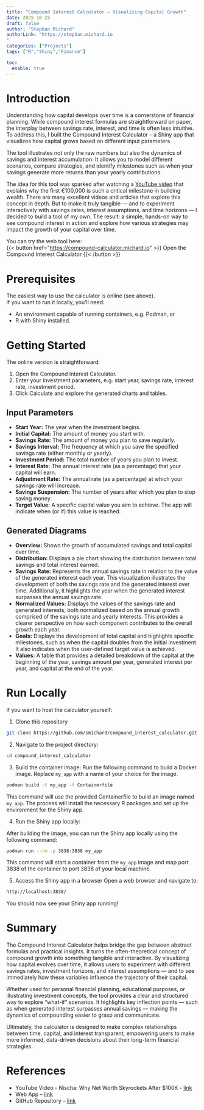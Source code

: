 ```yaml
---
title: "Compound Interest Calculator – Visualizing Capital Growth"
date: 2025-10-25
draft: false
author: "Stephan Michard"
authorLink: "https://stephan.michard.io
"
categories: ["Projects"]
tags: ["R","Shiny","Finance"]

toc:
  enable: true
---
```


# Introduction

Understanding how capital develops over time is a cornerstone of financial planning. While compound interest formulas are straightforward on paper, the interplay between savings rate, interest, and time is often less intuitive. To address this, I built the Compound Interest Calculator – a Shiny app that visualizes how capital grows based on different input parameters.

The tool illustrates not only the raw numbers but also the dynamics of savings and interest accumulation. It allows you to model different scenarios, compare strategies, and identify milestones such as when your savings generate more returns than your yearly contributions.

The idea for this tool was sparked after watching a [YouTube video](https://www.youtube.com/watch?v=F3Q-1W4QEVI) that explains why the first €100,000 is such a critical milestone in building wealth. There are many excellent videos and articles that explore this concept in depth. But to make it truly tangible — and to experiment interactively with savings rates, interest assumptions, and time horizons — I decided to build a tool of my own. The result: a simple, hands-on way to see compound interest in action and explore how various strategies may impact the growth of your capital over time.

You can try the web tool here:  
{{< button href="https://compound-calculator.michard.io" >}} Open the Compound Interest Calculator {{< /button >}}

# Prerequisites

The easiest way to use the calculator is online (see above).  
If you want to run it locally, you’ll need:
- An environment capable of running containers, e.g. Podman, or
- R with Shiny installed.

# Getting Started

The online version is straightforward:

1. Open the Compound Interest Calculator.
2. Enter your investment parameters, e.g. start year, savings rate, interest rate, investment period.
3. Click Calculate and explore the generated charts and tables.

## Input Parameters
- **Start Year:** The year when the investment begins.
- **Initial Capital:** The amount of money you start with.
- **Savings Rate:** The amount of money you plan to save regularly.
- **Savings Interval:** The frequency at which you save the specified savings rate (either monthly or yearly).
- **Investment Period:** The total number of years you plan to invest.
- **Interest Rate:** The annual interest rate (as a percentage) that your capital will earn.
- **Adjustment Rate:** The annual rate (as a percentage) at which your savings rate will increase.
- **Savings Suspension:** The number of years after which you plan to stop saving money.
- **Target Value:** A specific capital value you aim to achieve. The app will indicate when (or if) this value is reached.
  
## Generated Diagrams
- **Overview:** Shows the growth of accumulated savings and total capital over time.
- **Distribution:** Displays a pie chart showing the distribution between total savings and total interest earned.
- **Savings Rate:** Represents the annual savings rate in relation to the value of the generated interest each year. This visualization illustrates the development of both the savings rate and the generated interest over time. Additionally, it highlights the year when the generated interest surpasses the annual savings rate.
- **Normalized Values:** Displays the values of the savings rate and generated interests, both normalized based on the annual growth comprised of the savings rate and yearly interests. This provides a clearer perspective on how each component contributes to the overall growth each year.
- **Goals:** Displays the development of total capital and highlights specific milestones, such as when the capital doubles from the initial investment. It also indicates when the user-defined target value is achieved.
- **Values:** A table that provides a detailed breakdown of the capital at the beginning of the year, savings amount per year, generated interest per year, and capital at the end of the year.


# Run Locally

If you want to host the calculator yourself:
1. Clone this repository
```bash
git clone https://github.com/smichard/compound_interest_calculator.git
```

2. Navigate to the project directory:
```bash
cd compound_interest_calculator
```


3. Build the container image:
Run the following command to build a Docker image. Replace `my_app` with a name of your choice for the image.
```bash
podman build -t my_app -f Containerfile
```
This command will use the provided Containerfile to build an image named `my_app`. The process will install the necessary R packages and set up the environment for the Shiny app.

4. Run the Shiny app locally:

After building the image, you can run the Shiny app locally using the following command:
```bash
podman run --rm -p 3838:3838 my_app
```
This command will start a container from the `my_app` image and map port 3838 of the container to port 3838 of your local machine.

5. Access the Shiny app in a browser
Open a web browser and navigate to:
```bash
http://localhost:3838/
```
You should now see your Shiny app running!

# Summary
The Compound Interest Calculator helps bridge the gap between abstract formulas and practical insights. It turns the often-theoretical concept of compound growth into something tangible and interactive. By visualizing how capital evolves over time, it allows users to experiment with different savings rates, investment horizons, and interest assumptions — and to see immediately how these variables influence the trajectory of their capital.

Whether used for personal financial planning, educational purposes, or illustrating investment concepts, the tool provides a clear and structured way to explore “what-if” scenarios. It highlights key inflection points — such as when generated interest surpasses annual savings — making the dynamics of compounding easier to grasp and communicate.

Ultimately, the calculator is designed to make complex relationships between time, capital, and interest transparent, empowering users to make more informed, data-driven decisions about their long-term financial strategies.

# References
- YouTube Video - Nischa: Why Net Worth Skyrockets After $100K - [link](https://www.youtube.com/watch?v=F3Q-1W4QEVI)
- Web App – [link](https://compound-calculator.michard.io/)
- GitHub Repository – [link](https://github.com/smichard/compound_interest_calculator)